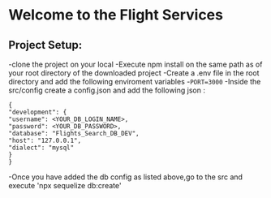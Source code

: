  
# Welcome to the Flight Services

## Project Setup:

-clone the project on your local
-Execute npm install on the same path as of your root directory of the downloaded project
-Create a .env file in the root directory and add the following enviroment variables -`PORT=3000`
-Inside the src/config create a config.json and add the following json :

```
{
"development": {
"username": <YOUR_DB_LOGIN_NAME>,
"password": <YOUR_DB_PASSWORD>,
"database": "Flights_Search_DB_DEV",
"host": "127.0.0.1",
"dialect": "mysql"
}
}

```

-Once you have added the db config as listed above,go to the src and execute 'npx sequelize db:create'

